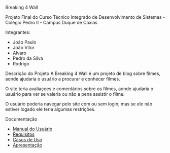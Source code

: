 Breaking 4 Wall

Projeto Final do Curso Técnico Integrado de Desenvolvimento de Sistemas - Colégio Pedro II - Campus Duque de Caxias

Integrantes:
 - João Paulo
 - João Vítor
 - Alvaro
 - Pedro da Silva
 - Rodrigo

Descrição do Projeto
 A Breaking 4 Wall é um projeto de blog sobre filmes, aonde ajudaria o usuário a procurar e conhecer filmes.

 O site teria avaliaçoes e comentários sobre os filmes, aonde ajudaria o usuário para ver se valeria ou não a pena assistir o filme.

 O usuário poderia navegar pelo site com ou sem login, mas se ele não estiver logado ele teria algumas restrições. 

Documentação

- [Manual do Usuário](manual.md)
- [Requisitos](requisitos.md)
- [Casos de Uso](casos-de-uso.md)
- [Apresentação](apresentacao.pdf)

  
